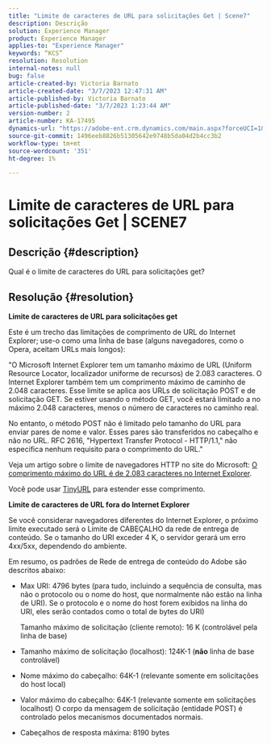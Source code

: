 ```yaml
---
title: "Limite de caracteres de URL para solicitações Get | Scene7"
description: Descrição
solution: Experience Manager
product: Experience Manager
applies-to: "Experience Manager"
keywords: “KCS”
resolution: Resolution
internal-notes: null
bug: false
article-created-by: Victoria Barnato
article-created-date: "3/7/2023 12:47:31 AM"
article-published-by: Victoria Barnato
article-published-date: "3/7/2023 1:23:44 AM"
version-number: 2
article-number: KA-17495
dynamics-url: "https://adobe-ent.crm.dynamics.com/main.aspx?forceUCI=1&pagetype=entityrecord&etn=knowledgearticle&id=6a75b4a0-81bc-ed11-83ff-6045bd006b3d"
source-git-commit: 1496eeb8826b51305642e9748b5da04d2b4cc3b2
workflow-type: tm+mt
source-wordcount: '351'
ht-degree: 1%

---
```


# Limite de caracteres de URL para solicitações Get | SCENE7

## Descrição {#description}


Qual é o limite de caracteres do URL para solicitações get?


## Resolução {#resolution}


<b>Limite de caracteres de URL para solicitações get</b>

Este é um trecho das limitações de comprimento de URL do Internet Explorer; use-o como uma linha de base (alguns navegadores, como o Opera, aceitam URLs mais longos):

&quot;O Microsoft Internet Explorer tem um tamanho máximo de URL (Uniform Resource Locator, localizador uniforme de recursos) de 2.083 caracteres. O Internet Explorer também tem um comprimento máximo de caminho de 2.048 caracteres. Esse limite se aplica aos URLs de solicitação POST e de solicitação GET. Se estiver usando o método GET, você estará limitado a no máximo 2.048 caracteres, menos o número de caracteres no caminho real.

No entanto, o método POST não é limitado pelo tamanho do URL para enviar pares de nome e valor. Esses pares são transferidos no cabeçalho e não no URL. RFC 2616, &quot;Hypertext Transfer Protocol - HTTP/1.1,&quot; não especifica nenhum requisito para o comprimento do URL.&quot;

Veja um artigo sobre o limite de navegadores HTTP no site do Microsoft: [O comprimento máximo do URL é de 2.083 caracteres no Internet Explorer](https://support.microsoft.com/en-us/topic/maximum-url-length-is-2-083-characters-in-internet-explorer-174e7c8a-6666-f4e0-6fd6-908b53c12246).

Você pode usar [TinyURL](https://tinyurl.com/app) para estender esse comprimento.

<b>Limite de caracteres de URL fora do Internet Explorer</b>

Se você considerar navegadores diferentes do Internet Explorer, o próximo limite executado será o Limite de CABEÇALHO da rede de entrega de conteúdo. Se o tamanho do URI exceder 4 K, o servidor gerará um erro 4xx/5xx, dependendo do ambiente.

Em resumo, os padrões de Rede de entrega de conteúdo do Adobe são descritos abaixo:

- Max URI: 4796 bytes (para tudo, incluindo a sequência de consulta, mas não o protocolo ou o nome do host, que normalmente não estão na linha de URI). Se o protocolo e o nome do host forem exibidos na linha do URI, eles serão contados como o total de bytes do URI)

   Tamanho máximo de solicitação (cliente remoto): 16 K (controlável pela linha de base)
- Tamanho máximo de solicitação (localhost): 124K-1 (<b>não</b> linha de base controlável)
- Nome máximo do cabeçalho: 64K-1 (relevante somente em solicitações do host local)
- Valor máximo do cabeçalho: 64K-1 (relevante somente em solicitações localhost) O corpo da mensagem de solicitação (entidade POST) é controlado pelos mecanismos documentados normais.
- Cabeçalhos de resposta máxima: 8190 bytes

